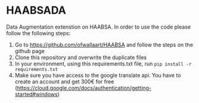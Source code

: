 # HAABSADA
Data Augmentation extenstion on HAABSA. In order to use the code please follow the following steps:

1. Go to https://github.com/ofwallaart/HAABSA and follow the steps on the github page
2. Clone this repository and overwrite the duplicate files
3. In your environment, using this requirements.txt file, run `pip install -r requirements.txt`
4. Make sure you have access to the google translate api. You have to create an account and get 300€ for free (https://cloud.google.com/docs/authentication/getting-started#windows)
